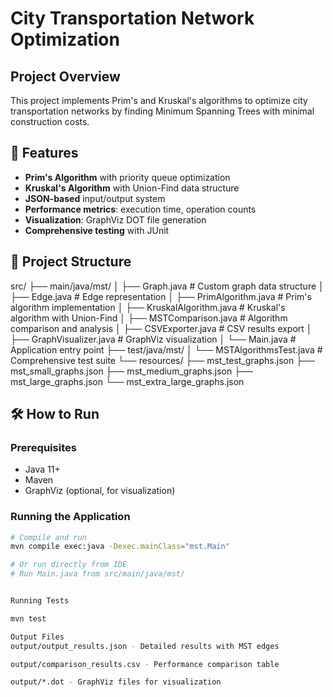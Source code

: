 # City Transportation Network Optimization

## Project Overview
This project implements Prim's and Kruskal's algorithms to optimize city transportation networks by finding Minimum Spanning Trees with minimal construction costs.

## 🚀 Features
- **Prim's Algorithm** with priority queue optimization
- **Kruskal's Algorithm** with Union-Find data structure
- **JSON-based** input/output system
- **Performance metrics**: execution time, operation counts
- **Visualization**: GraphViz DOT file generation
- **Comprehensive testing** with JUnit

## 📁 Project Structure
src/
├── main/java/mst/
│ ├── Graph.java # Custom graph data structure
│ ├── Edge.java # Edge representation
│ ├── PrimAlgorithm.java # Prim's algorithm implementation
│ ├── KruskalAlgorithm.java # Kruskal's algorithm with Union-Find
│ ├── MSTComparison.java # Algorithm comparison and analysis
│ ├── CSVExporter.java # CSV results export
│ ├── GraphVisualizer.java # GraphViz visualization
│ └── Main.java # Application entry point
├── test/java/mst/
│ └── MSTAlgorithmsTest.java # Comprehensive test suite
└── resources/
├── mst_test_graphs.json
├── mst_small_graphs.json
├── mst_medium_graphs.json
├── mst_large_graphs.json
└── mst_extra_large_graphs.json


## 🛠️ How to Run

### Prerequisites
- Java 11+
- Maven
- GraphViz (optional, for visualization)

### Running the Application
```bash
# Compile and run
mvn compile exec:java -Dexec.mainClass="mst.Main"

# Or run directly from IDE
# Run Main.java from src/main/java/mst/


Running Tests

mvn test

Output Files
output/output_results.json - Detailed results with MST edges

output/comparison_results.csv - Performance comparison table

output/*.dot - GraphViz files for visualization